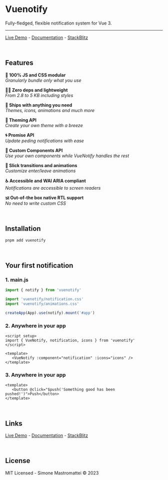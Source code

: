 # Vuenotify

Fully-fledged, flexible notification system for Vue 3.

---

[Live Demo](https://vuenotify.netlify.app/) - [Documentation]() - [StackBlitz]()

<br />

## Features

**🧬 100% JS and CSS modular**  
_Granularly bundle only what you use_

**🧚‍♂️ Zero deps and lightweight**  
_From 2.8 to 5 KB including styles_

**🔰 Ships with anything you need**  
_Themes, icons, animations and much more_

**💅 Theming API**  
_Create your own theme with a breeze_

**🌀 Promise API**  
_Update peding notifications with ease_

**🧩 Custom Components API**  
_Use your own components while VueNotify handles the rest_

**🎢 Slick transitions and animations**  
_Customize enter/leave animations_

**♿️ Accessible and WAI ARIA compliant**  
_Notifications are accessible to screen readers_

**🕉 Out-of-the box native RTL support**  
_No need to write custom CSS_

<br />

## Installation

```bash
pnpm add vuenotify
```

<br />

## Your first notification

### 1. main.js

```js
import { notify } from 'vuenotify'

import 'vuenotify/notification.css'
import 'vuenotify/animations.css'

createApp(App).use(notify).mount('#app')
```

### 2. Anywhere in your app

```vue
<script setup>
import { VueNotify, notification, icons } from 'vuenotify'
</script>

<template>
   <VueNotify :component="notification" :icons="icons" />
</template>
```

### 3. Anywhere in your app

```vue
<template>
   <button @click="$push('Something good has been pushed!')">Push</button>
</template>
```

<br />

## Links

[Live Demo](https://vuenotify.netlify.app/) - [Documentation]() - [StackBlitz]()

<br />

## License

MIT Licensed - Simone Mastromattei © 2023
